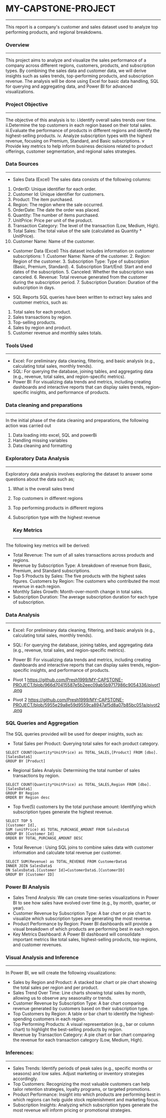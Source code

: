# MY-CAPSTONE-PROJECT
-----
This report is a company's customer and sales dataset used to analyze top performing products, and regional breakdowns.

### Overview
-----
This project aims to analyze and visualize the sales performance of a company across different regions, customers, products, and subscription types. By combining the sales data and customer data, we will derive insights such as sales trends, top-performing products, and subscription revenue. The analysis will be done using Excel for basic data handling, SQL for querying and aggregating data, and Power BI for advanced visualizations.

### Project Objective
------
The objective of this analysis is to:
  i.Identify overall sales trends over time.
  ii.Determine the top customers in each region based on their total sales.
  iii.Evaluate the performance of products in different regions and identify   the highest-selling products.
  iv.	Analyze subscription types with the highest revenue, focusing on Premium, Standard, and Basic subscriptions.
  v	Provide key metrics to help inform business decisions related to product offerings, customer segmentation, and regional sales strategies.


  ### Data Sources
  -----
  - Sales Data (Excel)
 The sales data consists of the following columns:
  1.	OrderID: Unique identifier for each order.
  2.	Customer Id: Unique identifier for customers.
  3.  Product: The item purchased.
  4.	Region: The region where the sale occurred.
  5.	OrderDate: The date the order was placed.
  6.	Quantity: The number of items purchased.
  7.	UnitPrice: Price per unit of the product.
  8. Transaction Category: The level of the transaction (Low, Medium, High).
  9.	Total Sales: The total value of the sale (calculated as Quantity * 
     UnitPrice).
  10.	Customer Name: Name of the customer.
      
- Customer Data (Excel)
 This dataset includes information on customer subscriptions:
	  1 .Customer Name: Name of the customer.
    2. Region: Region of the customer.
    3. Subscription Type: Type of subscription (Basic, Premium, Standard).
    4. Subscription Start/End: Start and end dates of the subscription.
    5. Canceled: Whether the subscription was canceled.
    6. Revenue: Total revenue generated from the customer during the subscription 
       period.
    7. Subscription Duration: Duration of the subscription in days.
  
-  SQL Reports
SQL queries have been written to extract key sales and customer metrics, such as:
 1. Total sales for each product.
 2. Sales transactions by region.
 3.	Top-selling products.
 4.	Sales by region and product.
 5.	Customer revenue and monthly sales totals.


### Tools Used
-----
- 	Excel: For preliminary data cleaning, filtering, and basic analysis (e.g., calculating total sales, monthly trends). 
- 	SQL: For querying the database, joining tables, and aggregating data (e.g., revenue, total sales, and region-specific metrics).
- 	Power BI: For visualizing data trends and metrics, including creating dashboards and interactive reports that can display sales trends, region-specific insights, and performance of 
     products.
  	

### Data cleaning and preparations
-----
 In the initial phase of the data cleaning and preparations, the following action was carried out
   1.	Data loading into excel, SQL and powerBi
   2.	Handling missing variables
   3.	Data cleaning and formatting


###	Exploratory Data Analysis
-----
 Exploratory data analysis involves exploring the dataset to answer some questions about the data such as;
  1. What is the overall sales trend
  2. Top customers in different regions
  3. Top performing products in different regions
  4. Subscription type with the highest revenue

     ### Key Metrics
     -----
The following key metrics will be derived:
 -  Total Revenue: The sum of all sales transactions across products and regions.
 -  Revenue by Subscription Type: A breakdown of revenue from Basic, Premium, and Standard subscriptions.
-  Top 5 Products by Sales: The five products with the highest sales figures.
     Customers by Region: The customers who contributed the most revenue in each region.
 -   Monthly Sales Growth: Month-over-month change in total sales.
 -   Subscription Duration: The average subscription duration for each type of subscription.


 ### Data Analysis
 ----
 -	Excel: For preliminary data cleaning, filtering, and basic analysis (e.g., calculating total sales, monthly trends).
 - 	SQL: For querying the database, joining tables, and aggregating data (e.g., revenue, total sales, and region-specific metrics).
 - 	Power BI: For visualizing data trends and metrics, including creating dashboards and interactive reports that can display sales trends, region-specific insights, and performance of 
    products.

 - Pivot 1
https://github.com/Presh1999/MY-CAPSTONE-PROJECT/blob/966d70415587e5b2eec09ab5b9717986c9054336/pivot1.png

 - Pivot 2
https://github.com/Presh1999/MY-CAPSTONE-PROJECT/blob/5955e29a8e59d9559ca8947af5d8a07b85bc051a/pivot2.png
   	

### SQL Queries and Aggregation
The SQL queries provided will be used for deeper insights, such as:
- 	Total Sales per Product: Querying total sales for each product category.
  
   ```
  SELECT COUNT(Quantity*UnitPrice) as TOTAL_SALES,[Product] FROM [dbo].[SalesData$]
GROUP BY [Product]
``` 
  
- 	Regional Sales Analysis: Determining the total number of sales transactions by region.

```
SELECT COUNT(Quantity*UnitPrice) as TOTAL_SALES,Region FROM [dbo].[SalesData$]
GROUP BY Region
ORDER BY Region desc
```
  
- 	Top five(5) customers by the total purchase amount: Identifying which subscription types generate the highest revenue.

```
SELECT TOP 5
[Customer Id],
SUM (unitPrice) AS TOTAL_PURCHASE_AMOUNT FROM SalesData$
GROUP BY [Customer Id]
ORDER BY TOTAL_PURCHASE_AMOUNT DESC
```

-  Total Revenue : Using SQL joins to combine sales data with customer information and calculate total revenue per customer.

```
SELECT SUM(Revenue) as TOTAL_REVENUE FROM CustomerData$
INNER JOIN SalesData$
ON SalesData$.[Customer Id]=CustomerData$.[CustomerID]
GROUP BY [Customer ID]
```

### Power BI Analysis
  - Sales Trend Analysis: We can create time-series visualizations in Power BI to see how sales have evolved over time (e.g., by month, quarter, or year).
 -  Customer Revenue by Subscription Type: A bar chart or pie chart to visualize which subscription types are generating the most revenue.
 -  Product Performance by Region: Power BI dashboards will provide a visual breakdown of which products are performing best in each region.
 -  Key Metrics Dashboard: A Power BI dashboard will consolidate important metrics like total sales, highest-selling products, top regions, and customer revenues.


### Visual Analysis and Inference
----
In Power BI, we will create the following visualizations:
 - Sales by Region and Product: A stacked bar chart or pie chart showing the total sales per region and per product.
 - Sales Trend Over Time: Line charts showing total sales by month, allowing us to observe any seasonality or trends.
 - Customer Revenue by Subscription Type: A bar chart comparing revenue generated by customers based on their subscription type.
 - Top Customers by Region: A table or bar chart to identify the highest-spending customers in each region.
 - Top Performing Products: A visual representation (e.g., bar or column chart) to highlight the best-selling products by region.
 -  Revenue by Transaction Category: A pie chart or bar chart comparing the revenue for each transaction category (Low, Medium, High).


### Inferences:
-----
 -  Sales Trends: Identify periods of peak sales (e.g., specific months or seasons) and low sales. Adjust marketing or inventory strategies accordingly.
  - Top Customers: Recognizing the most valuable customers can help tailor retention strategies, loyalty programs, or targeted promotions.
 -  Product Performance: Insight into which products are performing best in which regions can help guide stock replenishment and marketing focus.
 -  Subscription Insights: Analyzing which subscription types generate the most revenue will inform pricing or promotional strategies.











